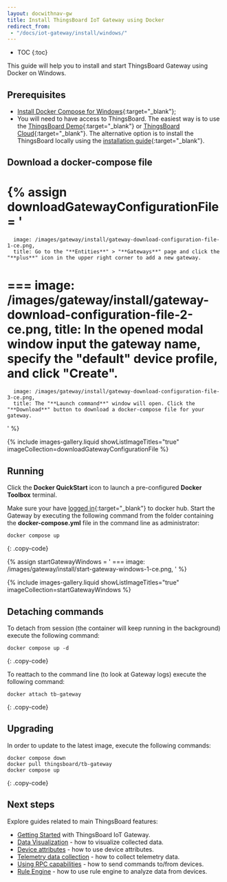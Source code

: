 ```yaml
---
layout: docwithnav-gw
title: Install ThingsBoard IoT Gateway using Docker
redirect_from: 
 - "/docs/iot-gateway/install/windows/"
---
```


* TOC
{:toc}

This guide will help you to install and start ThingsBoard Gateway using Docker on Windows.

## Prerequisites

- [Install Docker Compose for Windows](https://docs.docker.com/desktop/setup/install/windows-install/){:target="_blank"};
- You will need to have access to ThingsBoard. The easiest way is to use the [ThingsBoard Demo](https://demo.thingsboard.io/){:target="_blank"} or [ThingsBoard Cloud](https://thingsboard.cloud){:target="_blank"}.
The alternative option is to install the ThingsBoard locally using the [installation guide](https://docs.sensef.ru/docs/user-guide/install/installation-options/){:target="_blank"}.

## Download a docker-compose file

{% assign downloadGatewayConfigurationFile = '
   ===
      image: /images/gateway/install/gateway-download-configuration-file-1-ce.png,
      title: Go to the "**Entities**" > "**Gateways**" page and click the "**plus**" icon in the upper right corner to add a new gateway.
   ===
      image: /images/gateway/install/gateway-download-configuration-file-2-ce.png,
      title: In the opened modal window input the gateway name, specify the "**default**" device profile, and click "**Create**".
   ===
      image: /images/gateway/install/gateway-download-configuration-file-3-ce.png,
      title: The "**Launch command**" window will open. Click the "**Download**" button to download a docker-compose file for your gateway.
'
%}

{% include images-gallery.liquid showListImageTitles="true" imageCollection=downloadGatewayConfigurationFile %}

## Running

Click the **Docker QuickStart** icon to launch a pre-configured **Docker Toolbox** terminal.

Make sure your have [logged in](https://docs.docker.com/engine/reference/commandline/login/){:target="_blank"} to docker hub.
Start the Gateway by executing the following command from the folder containing the **docker-compose.yml** file in the command line as administrator:

```
docker compose up
```
{: .copy-code}

{% assign startGatewayWindows = '
    ===
        image: /images/gateway/install/start-gateway-windows-1-ce.png,
'
%}

{% include images-gallery.liquid showListImageTitles="true" imageCollection=startGatewayWindows %}

## Detaching commands

To detach from session (the container will keep running in the background) execute the following command:

```
docker compose up -d
```
{: .copy-code}

To reattach to the command line (to look at Gateway logs) execute the following command:

```
docker attach tb-gateway
```
{: .copy-code}

## Upgrading

In order to update to the latest image, execute the following commands:

```
docker compose down
docker pull thingsboard/tb-gateway
docker compose up
```
{: .copy-code}

## Next steps

Explore guides related to main ThingsBoard features:

 - [Getting Started](/docs/iot-gateway/getting-started/) with ThingsBoard IoT Gateway.
 - [Data Visualization](/docs/user-guide/visualization/) - how to visualize collected data.
 - [Device attributes](/docs/user-guide/attributes/) - how to use device attributes.
 - [Telemetry data collection](/docs/user-guide/telemetry/) - how to collect telemetry data.
 - [Using RPC capabilities](/docs/user-guide/rpc/) - how to send commands to/from devices.
 - [Rule Engine](/docs/user-guide/rule-engine/) - how to use rule engine to analyze data from devices.
